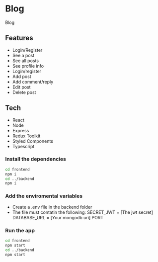 # Blog

Blog

## Features

- Login/Register
- See a post
- See all posts
- See profile info
- Login/register
- Add post
- Add comment/reply
- Edit post
- Delete post

## Tech

- React
- Node
- Express
- Redux Toolkit
- Styled Components
- Typescript

### Install the dependencies

```sh
cd frontend
npm i
cd ../backend
npm i
```

### Add the enviromental variables

- Create a .env file in the backend folder
- The file must contatin the following:
  SECRET_JWT = [The jwt secret]
  DATABASE_URL = [Your mongodb uri]
  PORT

### Run the app

```sh
cd frontend
npm start
cd ../backend
npm start
```
